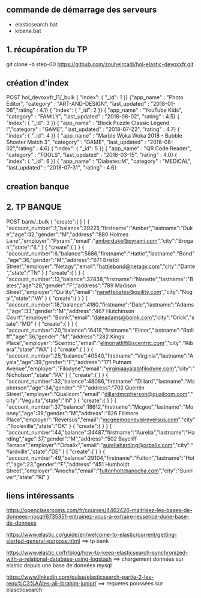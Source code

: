 ## commande de démarrage des serveurs

- elasticsearch.bat
- kibana.bat

## 1.  récupération du TP
git clone -b step-00 https://github.com/zouheircadi/hol-elastic-devoxxfr.git

## création d'index
POST hol_devoxxfr_11/_bulk
{ "index": { "_id": 1 }}
{"app_name" : "Photo Editor", "category" : "ART-AND-DESIGN", "last_updated" : "2018-01-06","rating" : 4.1}
{ "index": { "_id": 2 }}
{ "app_name" : "YouTube Kids", "category" : "FAMILY", "last_updated" : "2018-08-02", "rating" : 4.5}
{ "index": { "_id": 3 }}
{ "app_name" : "Block Puzzle Classic Legend !","category" : "GAME", "last_updated" : "2018-07-22", "rating" : 4.7}
{ "index": { "_id": 4 }}
{ "app_name" : "Marble Woka Woka 2018 - Bubble Shooter Match 3", "category" : "GAME", "last_updated" : "2018-08-02","rating" : 4.6}
{ "index": { "_id": 5 }}
{ "app_name" : "QR Code Reader", "category" : "TOOLS", "last_updated" : "2016-03-15", "rating" : 4.0}
{ "index": { "_id": 6 }}
{ "app_name" : "Diabetes:M", "category" : "MEDICAL", "last_updated" : "2018-07-31", "rating" : 4.6}   

## creation banque
## 2. TP BANQUE 
POST bank/_bulk
{ "create":{ } }
{ "account_number":1,"balance":39225,"firstname":"Amber","lastname":"Duke","age":32,"gender":"M","address":"880 Holmes Lane","employer":"Pyrami","email":"amberduke@pyrami.com","city":"Brogan","state":"IL" }
{ "create":{ } }
{ "account_number":6,"balance":5686,"firstname":"Hattie","lastname":"Bond","age":36,"gender":"M","address":"671 Bristol Street","employer":"Netagy","email":"hattiebond@netagy.com","city":"Dante","state":"TN" }
{ "create":{ } }
{ "account_number":13,"balance":32838,"firstname":"Nanette","lastname":"Bates","age":28,"gender":"F","address":"789 Madison Street","employer":"Quility","email":"nanettebates@quility.com","city":"Nogal","state":"VA" }
{ "create":{ } }
{ "account_number":18,"balance":4180,"firstname":"Dale","lastname":"Adams","age":33,"gender":"M","address":"467 Hutchinson Court","employer":"Boink","email":"daleadams@boink.com","city":"Orick","state":"MD" }
{ "create":{ } }
{ "account_number":20,"balance":16418,"firstname":"Elinor","lastname":"Ratliff","age":36,"gender":"M","address":"282 Kings Place","employer":"Scentric","email":"elinorratliff@scentric.com","city":"Ribera","state":"WA" }
{ "create":{ } }
{ "account_number":25,"balance":40540,"firstname":"Virginia","lastname":"Ayala","age":39,"gender":"F","address":"171 Putnam Avenue","employer":"Filodyne","email":"virginiaayala@filodyne.com","city":"Nicholson","state":"PA" }
{ "create":{ } }
{ "account_number":32,"balance":48086,"firstname":"Dillard","lastname":"Mcpherson","age":34,"gender":"F","address":"702 Quentin Street","employer":"Quailcom","email":"dillardmcpherson@quailcom.com","city":"Veguita","state":"IN" }
{ "create":{ } }
{ "account_number":37,"balance":18612,"firstname":"Mcgee","lastname":"Mooney","age":39,"gender":"M","address":"826 Fillmore Place","employer":"Reversus","email":"mcgeemooney@reversus.com","city":"Tooleville","state":"OK" }
{ "create":{ } }
{ "account_number":44,"balance":34487,"firstname":"Aurelia","lastname":"Harding","age":37,"gender":"M","address":"502 Baycliff Terrace","employer":"Orbalix","email":"aureliaharding@orbalix.com","city":"Yardville","state":"DE" }
{ "create":{ } }
{ "account_number":49,"balance":29104,"firstname":"Fulton","lastname":"Holt","age":23,"gender":"F","address":"451 Humboldt Street","employer":"Anocha","email":"fultonholt@anocha.com","city":"Sunriver","state":"RI" }



## liens intéressants
https://openclassrooms.com/fr/courses/4462426-maitrisez-les-bases-de-donnees-nosql/6735351-entrainez-vous-a-extraire-lessence-dune-base-de-donnees

https://www.elastic.co/guide/en/welcome-to-elastic/current/getting-started-general-purpose.html ==> tp bank

https://www.elastic.co/fr/blog/how-to-keep-elasticsearch-synchronized-with-a-relational-database-using-logstash ==> chargement données sur elastic depuis une base de données mysql

https://www.linkedin.com/pulse/elasticsearch-partie-2-les-requ%C3%AAtes-ali-ibrahim-junior/ ==> requetes poussées sur elascticsearch